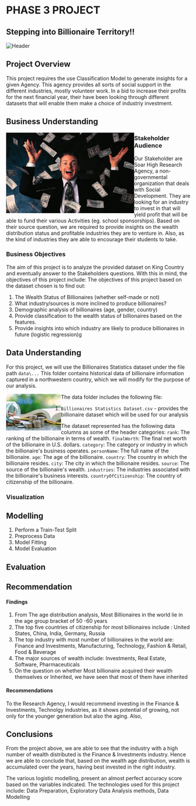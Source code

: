 # PHASE 3 PROJECT

## Stepping into Billionaire Territory!!

<img src="https://media.giphy.com/media/fvT8kz5xeqmlzGUDHx/giphy.gif" width="700px" height="400px" alt="Header" />


## Project Overview
This project requires the use Classification Model to generate insights for a given Agency.
This agency provides all sorts of social support in the different industries, mostly volunteer work. In a bid to increase their profits for the next financial year, their have been looking through different datasets that will enable them make a choice of industriy investment.

## Business Understanding
<img src="billionaire.jpg" align="left" width="350px" height="220px" alt="Idea" />

### Stakeholder Audience
Our Stakeholder are Soar High Research Agency,  a non-governmental organization that deals with Social Development. They are looking for an industry to invest in that will yield profit that will be able to fund their various Activities (eg. school sponsorships). Based on their source question, we are required to provide insights on the wealth distribution status and profitable industries they are to venture in. Also, as the kind of industries they are able to encourage their students to take.

### Business Objectives
The aim of this project is to analyze the provided dataset on King Country and eventually answer to the Stakeholders questions.
With this in mind, the objectives of this project include:
The objectives of this project based on the dataset chosen is to find out:
1. The Wealth Status of Billionaires (whether self-made or not)
2. What industry/sources is more inclined to produce billionaires?
3. Demographic analysis of billionaires (age, gender, country)
4. Provide classification to the wealth status of billionaires based on the features.
5. Provide insights into which industry are likely to produce billionaires in future (logistic regression)g

## Data Understanding
For this project, we will use the Billionaires Statistics dataset under the file path `data\...` This folder contains historical data of billionaire information captured in a northwestern country, which we will modify for the purpose of our analysis.

<img src="billionaire2.jpeg" align="left" width="150px" height="100px" alt="Method" />

The data folder includes the following file:
1. `Billionaires Statistics Dataset.csv` - provides the billionaire dataset which will be used for our analysis

The dataset represented has the following data columns as some of the header categories:
`rank`: The ranking of the billionaire in terms of wealth.
`finalWorth`: The final net worth of the billionaire in U.S. dollars.
`category`: The category or industry in which the billionaire's business operates.
`personName`: The full name of the billionaire.
`age`: The age of the billionaire.
`country`: The country in which the billionaire resides.
`city`: The city in which the billionaire resides.
`source`: The source of the billionaire's wealth.
`industries`: The industries associated with the billionaire's business interests.
`countryOfCitizenship`: The country of citizenship of the billionaire.

### Visualization


## Modelling
1. Perform a Train-Test Split
2. Preprocess Data
3. Model Fitting
4. Model Evaluation

## Evaluation


## Recommendation
#### Findings
1. From The age distribution analysis, Most Billionaires in the world lie in the age group bracket of 50 -60 years
2. The top five countries of citizenship for most billionaires include : United States, China, India, Germany, Russia
3. The top industry with most number of billionaires in the world are: Finance and Investments, Manufacturing, Technology, Fashion & Retail, Food & Beverage
4. The major sources of wealth include: Investments, Real Estate, Software, Pharmaceuticals
5. On the question on whether Most billionaire acquired their wealth themselves or Inherited, we have seen that most of them have inherited 


#### Recommendations
To the Research Agency, I would recommend investing in the Finance & Investments, Technolgy industries, as it shows potential of growing, not only for the younger generation but also the aging.
Also, 


## Conclusions
From the project above, we are able to see that the industry with a high number of wealth distributed is the Finance & Investments industry. Hence we are able to conclude that, based on the wealth age distribution, wealth is accumulated over the years, having best invested in the right industry.

The various logistic modelling, present an almost perfect accuracy score based on the variables indicated. The technologies used for this project include: Data Preparation, Exploratory Data Analysis methods, Data Modelling


